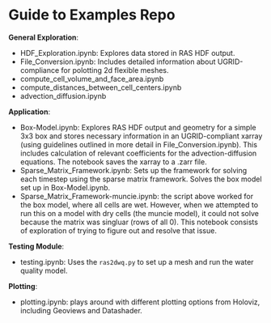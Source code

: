 # Guide to Examples Repo

**General Exploration**:
* HDF_Exploration.ipynb: Explores data stored in RAS HDF output. 
* File_Conversion.ipynb: Includes detailed information about UGRID-compliance for polotting 2d flexible meshes. 
* compute_cell_volume_and_face_area.ipynb
* compute_distances_between_cell_centers.ipynb
* advection_diffusion.ipynb

**Application**: 
* Box-Model.ipynb: Explores RAS HDF output and geometry for a simple 3x3 box and stores necessary information in an UGRID-compliant xarray (using guidelines outlined in more detail in File_Conversion.ipynb). This includes calculation of relevant coefficients for the advection-diffusion equations. The notebook saves the xarray to a .zarr file. 
* Sparse_Matrix_Framework.ipynb: Sets up the framework for solving each timestep using the sparse matrix framework. Solves the box model set up in Box-Model.ipynb.
* Sparse_Matrix_Framework-muncie.ipynb: the script above worked for the box model, where all cells are wet. However, when we attempted to run this on a model with dry cells (the muncie model), it could not solve because the matrix was singluar (rows of all 0). This notebook consists of exploration of trying to figure out and resolve that issue. 


**Testing Module**:
* testing.ipynb: Uses the `ras2dwq.py` to set up a mesh and run the water quality model.


**Plotting**:
* plotting.ipynb: plays around with different plotting options from Holoviz, including Geoviews and Datashader.